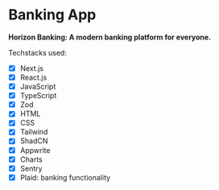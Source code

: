 # Banking App

**Horizon Banking: A modern banking platform for everyone.**

Techstacks used:
- [x] Next.js
- [x] React.js
- [x] JavaScript
- [x] TypeScript
- [x] Zod
- [x] HTML
- [x] CSS
- [x] Tailwind
- [x] ShadCN
- [x] Appwrite
- [x] Charts
- [x] Sentry
- [x] Plaid: banking functionality
